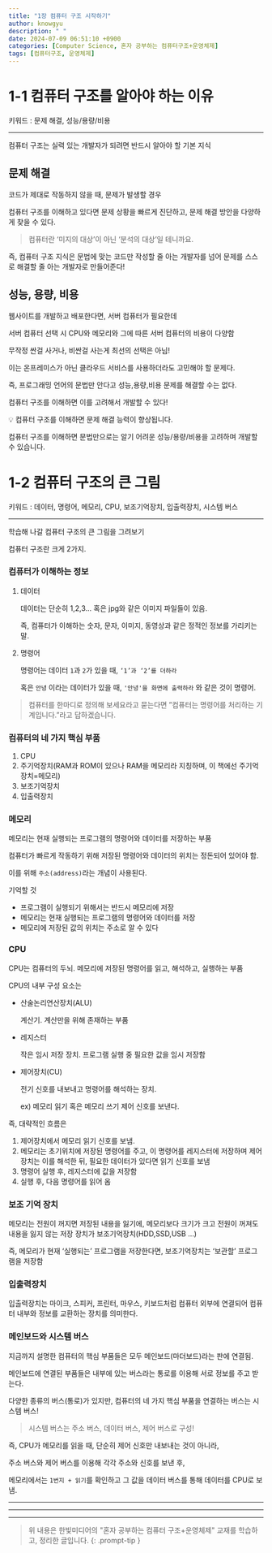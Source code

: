 ```yaml
---
title: "1장 컴퓨터 구조 시작하기"
author: knowgyu
description: " "
date: 2024-07-09 06:51:10 +0900
categories: [Computer Science, 혼자 공부하는 컴퓨터구조+운영체제]
tags: [컴퓨터구조, 운영체제]
---
```


# 1-1 컴퓨터 구조를 알아야 하는 이유

키워드 : 문제 해결, 성능/용량/비용

---

컴퓨터 구조는 실력 있는 개발자가 되려면 반드시 알아야 할 기본 지식

## 문제 해결

코드가 제대로 작동하지 않을 때, 문제가 발생할 경우

컴퓨터 구조를 이해하고 있다면 문제 상황을 빠르게 진단하고, 문제 해결 방안을 다양하게 찾을 수 있다.

> 컴퓨터란 ‘미지의 대상’이 아닌 ‘분석의 대상’일 테니까요.
> 

즉, 컴퓨터 구조 지식은 문법에 맞는 코드만 작성할 줄 아는 개발자를 넘어 문제를 스스로 해결할 줄 아는 개발자로 만들어준다!

## 성능, 용량, 비용

웹사이트를 개발하고 배포한다면, 서버 컴퓨터가 필요한데

서버 컴퓨터 선택 시 CPU와 메모리와 그에 따른 서버 컴퓨터의 비용이 다양함

무작정 싼걸 사거나, 비싼걸 사는게 최선의 선택은 아님!

이는 온프레미스가 아닌 클라우드 서비스를 사용하더라도 고민해야 할 문제다.

즉, 프로그래밍 언어의 문법만 안다고 성능,용량,비용 문제를 해결할 수는 없다.

컴퓨터 구조를 이해하면 이를 고려해서 개발할 수 있다!

<aside>
💡 컴퓨터 구조를 이해하면 문제 해결 능력이 향상됩니다.

컴퓨터 구조를 이해하면 문법만으로는 알기 어려운 성능/용량/비용을 고려하며 개발할 수 있습니다.

</aside>

# 1-2 컴퓨터 구조의 큰 그림

키워드 : 데이터, 명령어, 메모리, CPU, 보조기억장치, 입출력장치, 시스템 버스

---

학습해 나갈 컴퓨터 구조의 큰 그림을 그려보기

컴퓨터 구조란 크게 2가지.

### 컴퓨터가 이해하는 정보

1. 데이터
    
    데이터는 단순히 1,2,3… 혹은 jpg와 같은 이미지 파일들이 있음.
    
    즉, 컴퓨터가 이해하는 숫자, 문자, 이미지, 동영상과 같은 정적인 정보를 가리키는 말.
    
2. 명령어
    
    명령어는 데이터 `1`과 `2`가 있을 때,  `‘1’과 ‘2’를 더하라` 
    
    혹은 `안녕` 이라는 데이터가 있을 때, `'안녕'을 화면에 출력하라` 와 같은 것이 명령어.
    

> 컴퓨터를 한마디로 정의해 보세요라고 묻는다면
”컴퓨터는 명령어를 처리하는 기계입니다.”라고 답하겠습니다.
> 

### 컴퓨터의 네 가지 핵심 부품

1. CPU
2. 주기억장치(RAM과 ROM이 있으나 RAM을 메모리라 지칭하며, 이 책에선 주기억장치=메모리)
3. 보조기억장치
4. 입출력장치

### 메모리

메모리는 현재 실행되는 프로그램의 명령어와 데이터를 저장하는 부품

컴퓨터가 빠르게 작동하기 위해 저장된 명령어와 데이터의 위치는 정돈되어 있어야 함.

이를 위해 `주소(address)`라는 개념이 사용된다.

기억할 것

- 프로그램이 실행되기 위해서는 반드시 메모리에 저장
- 메모리는 현재 실행되는 프로그램의 명령어와 데이터를 저장
- 메모리에 저장된 값의 위치는 주소로 알 수 있다

### CPU

CPU는 컴퓨터의 두뇌. 메모리에 저장된 명령어를 읽고, 해석하고, 실행하는 부품

CPU의 내부 구성 요소는

- 산술논리연산장치(ALU)
    
    계산기. 계산만을 위해 존재하는 부품
    
- 레지스터
    
    작은 임시 저장 장치. 프로그램 실행 중 필요한 값을 임시 저장함
    
- 제어장치(CU)
    
    전기 신호를 내보내고 명령어를 해석하는 장치.
    
    ex) 메모리 읽기 혹은 메모리 쓰기 제어 신호를 보낸다.
    

즉, 대략적인 흐름은

1. 제어장치에서 메모리 읽기 신호를 보냄.
2. 메모리는 초기위치에 저장된 명령어를 주고,
이 명령어를 레지스터에 저장하며
제어장치는 이를 해석한 뒤, 필요한 데이터가 있다면 읽기 신호를 보냄
3. 명령어 실행 후, 레지스터에 값을 저장함
4. 실행 후, 다음 명령어를 읽어 옴

### 보조 기억 장치

메모리는 전원이 꺼지면 저장된 내용을 잃기에, 메모리보다 크기가 크고 전원이 꺼져도 내용을 잃지 않는 저장 장치가 보조기억장치(HDD,SSD,USB …)

즉, 메모리가 현재 ‘실행되는’ 프로그램을 저장한다면, 보조기억장치는 ‘보관할’ 프로그램을 저장함

### 입출력장치

입출력장치는 마이크, 스피커, 프린터, 마우스, 키보드처럼 컴퓨터 외부에 연결되어 컴퓨터 내부와 정보를 교환하는 장치를 의미한다.

### 메인보드와 시스템 버스

지금까지 설명한 컴퓨터의 핵심 부품들은 모두 메인보드(마더보드)라는 판에 연결됨.

메인보드에 연결된 부품들은 내부에 있는 버스라는 통로를 이용해 서로 정보를 주고 받는다.

다양한 종류의 버스(통로)가 있지만, 컴퓨터의 네 가지 핵심 부품을 연결하는 버스는 시스템 버스!

> 시스템 버스는 주소 버스, 데이터 버스, 제어 버스로 구성!
> 

즉, CPU가 메모리를 읽을 때, 단순히 제어 신호만 내보내는 것이 아니라,

주소 버스와 제어 버스를 이용해 각각 주소와 신호를 보낸 후,

메모리에서는 `1번지 + 읽기`를 확인하고 그 값을 데이터 버스를 통해 데이터를 CPU로 보냄.

---
---
---

> 위 내용은 한빛미디어의 "혼자 공부하는 컴퓨터 구조+운영체제" 교재를 학습하고, 정리한 글입니다.
{: .prompt-tip }

